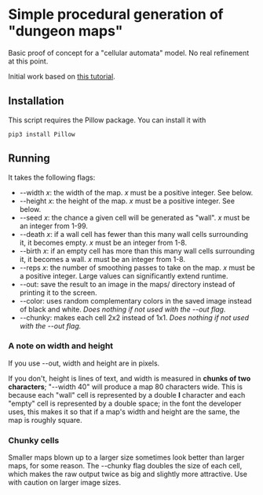 # Simple procedural generation of "dungeon maps"

Basic proof of concept for a "cellular automata" model. No real refinement at this point.

Initial work based on [this tutorial](https://gamedevelopment.tutsplus.com/tutorials/generate-random-cave-levels-using-cellular-automata--gamedev-9664).

## Installation

This script requires the Pillow package. You can install it with

`pip3 install Pillow`

## Running

It takes the following flags:

* --width *x*: the width of the map. *x* must be a positive integer. See below.
* --height *x*: the height of the map. *x* must be a positive integer. See below. 
* --seed *x*: the chance a given cell will be generated as "wall". *x* must be an integer from 1-99.
* --death *x*: if a wall cell has fewer than this many wall cells surrounding it, it becomes empty. *x* must be an integer from 1-8.
* --birth *x*: if an empty cell has more than this many wall cells surrounding it, it becomes a wall. *x* must be an integer from 1-8.
* --reps *x*: the number of smoothing passes to take on the map. *x* must be a positive integer. Large values can significantly extend runtime.
* --out: save the result to an image in the maps/ directory instead of printing it to the screen.
* --color: uses random complementary colors in the saved image instead of black and white. *Does nothing if not used with the --out flag.*
* --chunky: makes each cell 2x2 instead of 1x1. *Does nothing if not used with the --out flag.*

### A note on width and height

If you use --out, width and height are in pixels.

If you don't, height is lines of text, and width is measured in **chunks of two characters**; "--width 40" will produce a map 80 characters wide. This is because each "wall" cell is represented by a double **I** character and each "empty" cell is represented by a double space; in the font the developer uses, this makes it so that if a map's width and height are the same, the map is roughly square.

### Chunky cells

Smaller maps blown up to a larger size sometimes look better than larger maps, for some reason. The --chunky flag doubles the size of each cell, which makes the raw output twice as big and slightly more attractive. Use with caution on larger image sizes.